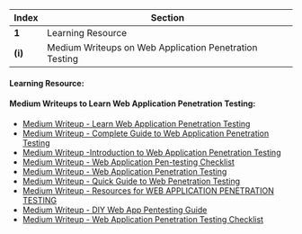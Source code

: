 Index | Section
---   | ---
**1** | Learning Resource
**(i)** | Medium Writeups on Web Application Penetration Testing



#### Learning Resource:

#### Medium Writeups to Learn Web Application Penetration Testing: 

  * [Medium Writeup - Learn Web Application Penetration Testing](https://medium.com/@andr3w_hilton/web-application-penetration-testing-9fbf7533b361)
  * [Medium Writeup - Complete Guide to Web Application Penetration Testing](https://detoxtechnologies.medium.com/complete-guide-to-web-application-penetration-testing-62bba4bafb25)
  * [Medium Writeup -Introduction to Web Application Penetration Testing](https://medium.com/@shibinbshaji007/introduction-to-web-application-penetration-testing-9ebb058b8b03)
  * [Medium Writeup - Web Application Pen-testing Checklist](https://medium.com/@prabhudatta.choudhury22/web-application-pen-testing-checklist-9d809b9b01bc)
  * [Medium Writeup - Web Application Penetration Testing](https://cybersamarth.medium.com/web-application-penetration-testing-7d4f9365f1a0)
  * [Medium Writeup - Quick Guide to Web Penetration Testing](https://corneacristian.medium.com/quick-guide-to-web-penetration-testing-546c6196c909)
  * [Medium Writeup - Resources for WEB APPLICATION PENETRATION TESTING](https://sango667.medium.com/resources-for-web-application-penetration-testing-95f64bb8333f)
  * [Medium Writeup - DIY Web App Pentesting Guide](https://medium.com/@luke_83192/diy-web-app-pentesting-guide-be54b303c6eb)
  * [Medium Writeup - Web Application Penetration Testing Checklist](https://chennylmf.medium.com/web-application-penetration-testing-checklist-5fca45f6960d)

 



